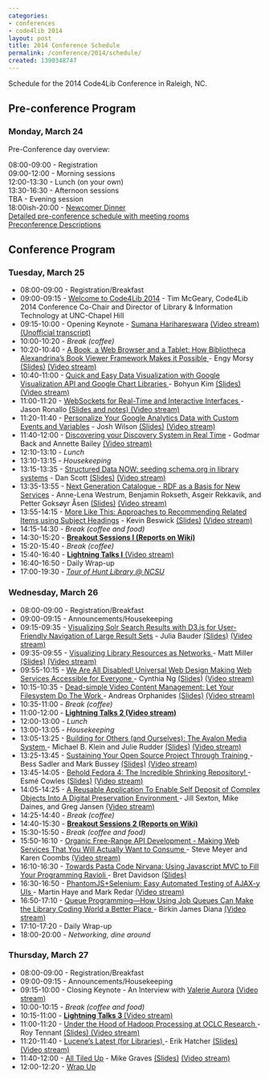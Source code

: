 ```yaml
---
categories:
- conferences
- code4lib 2014
layout: post
title: 2014 Conference Schedule
permalink: /conference/2014/schedule/
created: 1390348747
---
```

<p>Schedule for the 2014 Code4Lib Conference in Raleigh, NC.</p>

<!--break-->
<h2 id="conf"><strong>Pre-conference Program</strong></h2>
<h3><span class="date">Monday, March 24</span></h3>
<dl class="day">
<p><span class="date">Pre-Conference day overview:</span></p>
<dt class="vevent">08:00-09:00
- <span class="summary">Registration</span></dt>
<dt class="vevent">09:00-12:00 - <span class="summary">Morning
sessions</span></dt>
<dt class="vevent">12:00-13:30 - <span class="summary">Lunch (on your
own)</span></dt>
<dt class="vevent">13:30-16:30 - <span class="summary">Afternoon
sessions</span></dt>
<dt class="vevent">TBA - <span class="summary">Evening session</span></dt>
<dt class="vevent">18:00ish-20:00 -
  <span class="summary">
    <a href="http://wiki.code4lib.org/index.php/2014_Social_Activities#Newcomer_Dinner.2C_Monday_3.2F24"
    target="blank">
      Newcomer Dinner
    </a>
  </span>
</dt>
<dt class="vevent"><a href="http://adjam.github.io/c4lstatic/">Detailed
pre-conference schedule with meeting rooms</a></dt>
<dt class="vevent"><a href="http://wiki.code4lib.org/index.php/2014_preconference_proposals">Preconference
Descriptions</a></dt>

</dl>

<h2 id="conf"><strong>Conference Program</strong></h2>
<h3><span class="date">Tuesday, March 25</span></h3>
<ul>
<li>08:00-09:00 - Registration/Breakfast</li>
<li>09:00-09:15 -
  <a href="/files/Welcome-to-C4L2014.pptx">
    Welcome to Code4Lib 2014</a>
  - Tim McGeary, Code4Lib 2014 Conference Co-Chair and Director of
  Library & Information Technology at UNC-Chapel Hill
</li>
<li>09:15-10:00 - Opening Keynote -
  <a href="http://www.harihareswara.net/">Sumana Harihareswara</a>
  <a href="http://www.youtube.com/watch?v=_8MJATYsqbY">
    (Video stream) 
  <a href="http://wiki.code4lib.org/index.php/2014_Keynote_by_Sumana_Harihareswara">(Unofficial transcript)
  </a>
</li>
<li>10:00-10:20 - <em>Break (coffee)</em></li>
<li>10:20-10:40 -
  <a href="/conference/2014/omar">A Book, a Web Browser and a
    Tablet: How Bibliotheca Alexandrina’s Book Viewer Framework Makes it
    Possible
  </a>
  - Engy Morsy
  <a href="/files/kim-c4l14.pptx">(Slides)</a>
  <a href="http://www.youtube.com/watch?v=_8MJATYsqbY&feature=share&t=58m">
    (Video stream)
  </a>
</li>
<li>10:40-11:00 -
  <a href="/conference/2014/kim">
    Quick and Easy Data Visualization with Google Visualization API and
    Google Chart Libraries
  </a>
  - Bohyun Kim
  <a href="/files/kim-c4l14.pptx">(Slides)</a>
  <a href="http://www.youtube.com/watch?v=_8MJATYsqbY&feature=share&t=1h10m6s">
    (Video stream)
  </a>
</li>
<li>11:00-11:20 -
  <a href="/conference/2014/ronallo">
    WebSockets for Real-Time and Interactive Interfaces
  </a>
  - Jason Ronallo
  <a href="http://ronallo.com/presentations/code4lib-2014-websockets/">
    (Slides and notes)
  </a>
  <a href="http://www.youtube.com/watch?v=_8MJATYsqbY&feature=share&t=1h25m37s">
    (Video stream)</a>
</li>
<li>11:20-11:40 - <a href="/conference/2014/wilson">Personalize Your Google
    Analytics Data with Custom Events and Variables</a> - Josh Wilson <a href="/files/Wilson-c4l14.pdf">(Slides)</a> <a href="http://www.youtube.com/watch?v=_8MJATYsqbY&feature=share&t=1h41m59s">(Video
    stream)</a></li>
<li>11:40-12:00 - <a href="/conference/2014/back">Discovering your Discovery
    System in Real Time</a> - Godmar Back and Annette Bailey <a href="http://www.youtube.com/watch?v=_8MJATYsqbY&feature=share&t=1h59m25s">(Video
    stream)</a></li>
<li>12:10-13:10 - <em>Lunch</em></li>
<li>13:10-13:15 - <em>Housekeeping</em></li>
<li>13:15-13:35 - <a href="/conference/2014/scott">Structured Data NOW:
    seeding schema.org in library systems</a> - Dan Scott <a href="http://goo.gl/Z3PWwS">(Slides)</a> <a href="http://www.youtube.com/watch?v=fCaBnzZZDug&feature=share&t=2m3s">(Video
    stream)</a></li>
<li>13:35-13:55 - <a href="/conference/2014/westrum">Next Generation Catalogue
- RDF as a Basis for New Services</a> - Anne-Lena Westrum, Benjamin Rokseth, Asgeir Rekkavik, and Petter Goksøyr
Åsen <a href="/files/Rekkavik-Westrum-c4l14.pptx">(Slides)</a> <a href="http://www.youtube.com/watch?v=fCaBnzZZDug&feature=share&t=25m53s">(Video
stream)</a></li>
<li>13:55-14:15 - <a href="/conference/2014/beswick">More Like This:
    Approaches to Recommending Related Items using Subject Headings</a> - Kevin Beswick <a href="/files/morelikethis-nonwide.pdf">(Slides)</a> <a href="http://www.youtube.com/watch?v=fCaBnzZZDug&feature=share&t=47m57s">(Video
    stream)</a></li>
<li>14:15-14:30 - <em>Break (coffee and food)</em></li>
<li>14:30-15:20
- <strong><a href="http://wiki.code4lib.org/index.php/2014_Breakout_I_(Tuesday)">Breakout
Sessions I (Reports on Wiki)</a></strong></li>
<li>15:20-15:40 - <em>Break (coffee)</em></li>
<li>15:40-16:40
- <strong><a href="http://wiki.code4lib.org/index.php/2014_Lightning_Talks#Tuesday_15:40_PM_to_16:40_PM">Lightning
Talks I</a></strong><a href="http://www.youtube.com/watch?v=fCaBnzZZDug&feature=share&t=1h10m53s"> (Video stream)</a></li>
<li>16:40-16:50 - Daily Wrap-up</li>
<li>17:00-19:30
- <em><a href="https://twitter.com/search?q=%23c4l14%20hunt&amp;src=typd">Tour
of Hunt Library @ NCSU</a></em></li>
</ul>


<h3><span class="date">Wednesday, March 26</span></h3>
<ul>
<li>08:00-09:00 - Registration/Breakfast</li>
<li>09:00-09:15 - Announcements/Housekeeping
<li>09:15-09:35 - <a href="/conference/2014/bauder">Visualizing Solr Search
    Results with D3.js for User-Friendly Navigation of Large Result Sets</a> -
    Julia
    Bauder <a href="/files/bauder-c4l14.pptx">(Slides)</a> 
  <a href="http://www.youtube.com/watch?v=zLHvLZCc-K4&feature=share&t=10m16s">
  (Video stream)</a>
</li>
<li>09:35-09:55 -
  <a href="/conference/2014/miller">Visualizing Library
    Resources as Networks
  </a>
  - Matt Miller
  <a href="/files/miller-c4l14.ppt">(Slides)</a>
  <a href="http://www.youtube.com/watch?v=zLHvLZCc-K4&feature=share&t=26m16s">
    (Video stream)
  </a>
</li>
<li>09:55-10:15 -
  <a href="/conference/2014/ng">
    We Are All Disabled! Universal Web Design Making Web Services
    Accessible for Everyone
  </a>
  - Cynthia Ng
  <a href="/files/ng-c4l14.pptx">(Slides)</a>
  <a href="http://www.youtube.com/watch?v=zLHvLZCc-K4&feature=share&t=47m3s">
    (Video stream)
  </a>
</li>
<li>10:15-10:35 -
  <a href="/conference/2014/orphanides">
    Dead-simple Video Content Management: Let Your Filesystem
    Do The Work
  </a>
  - Andreas Orphanides
  <a href="/files/orphanides-c4l14.pptx">(Slides)</a>
  <a href="http://www.youtube.com/watch?v=zLHvLZCc-K4&feature=share&t=1h10m11s">
    (Video stream)
  </a>
</li>
<li>10:35-11:00 - <em>Break (coffee)</em></li>
<li>11:00-12:00 -
  <strong>
    <a href="http://wiki.code4lib.org/index.php/2014_Lightning_Talks">
      Lightning Talks 2
    </a> 
    <a href="http://www.youtube.com/watch?v=zLHvLZCc-K4&feature=share&t=1h33m47s">
      (Video stream)
    </a>
  </strong>
</li>
<li>12:00-13:00 - <em>Lunch</em></li>
<li>13:00-13:05 - <em>Housekeeping</em></li>
<li>13:05-13:25 -
  <a href="/conference/2014/klein">
    Building for Others (and Ourselves): The Avalon Media System
  </a>
  - Michael B. Klein and Julie Rudder
  <a href="/files/klein-rudder-c4l14.pptx">(Slides)</a>
  <a href="http://www.youtube.com/watch?v=qEx8s7HI1to&feature=share">(Video stream)</a>
</li>
<li>13:25-13:45 -
  <a href="/conference/2014/sadler">
    Sustaining Your Open Source Project Through Training
  </a>
  - Bess Sadler and Mark Bussey
  <a href="/files/sadler-c4l14.ppt">(Slides)</a>
  <a href="http://www.youtube.com/watch?v=qEx8s7HI1to&feature=share&t=19m02s">
    (Video stream)
  </a>
</li>
<li>13:45-14:05 -
  <a href="/conference/2014/cowles">
    Behold Fedora 4: The Incredible Shrinking Repository!
  </a>
  - Esmé Cowles
  <a href="/files/cowles-c4l14.ppt">(Slides)</a>
  <a href="http://www.youtube.com/watch?v=qEx8s7HI1to&feature=share&t=43m20s">(Video stream)</a>
</li>
<li>14:05-14:25 -
  <a href="/conference/2014/sexton">
    A Reusable Application To Enable Self Deposit of Complex Objects Into A Digital Preservation
Environment
  </a>
  - Jill Sexton, Mike Daines, and Greg Jansen
  <a href="http://www.youtube.com/watch?v=qEx8s7HI1to&feature=share&t=57m6s">(Video stream)</a>
</li>
<li>14:25-14:40 - <em>Break (coffee)</em></li>
<li>14:40-15:30
      - <strong><a href="http://wiki.code4lib.org/index.php/2014_Breakout_II_(Wednesday)">Breakout
      Sessions 2 (Reports on Wiki)</a></strong>
</li>
<li>15:30-15:50 - <em>Break (coffee and food)</em></li>
<li>15:50-16:10 -
  <a href="/conference/2014/meyer">
    Organic Free-Range API Development - Making Web Services That You Will Actually Want to Consume
  </a>
  - Steve Meyer and Karen Coombs
  <a href="http://www.youtube.com/watch?v=qEx8s7HI1to&feature=share&t=1h16m20s">(Video stream)</a>
</li>
<li>16:10-16:30 -
  <a href="/conference/2014/davidson">
    Towards Pasta Code Nirvana: Using Javascript MVC to Fill Your Programming Ravioli
  </a>
  - Bret Davidson
  <a href="/files/towards_pasta_code_nirvana.pdf">(Slides)</a>
</li>
<li>16:30-16:50 -
  <a href="/conference/2014/haye">
    PhantomJS+Selenium: Easy Automated Testing of AJAX-y UIs
  </a>
  - Martin Haye and Mark Redar
  <a href="http://www.youtube.com/watch?v=qEx8s7HI1to&feature=share&t=1h54m30s">
    (Video stream)
  </a>
</li>
<li>16:50-17:10 -
  <a href="/conference/2014/diana">
    Queue Programming&mdash;How Using Job Queues Can Make the Library Coding World a Better Place
  </a>
  - Birkin James Diana
  <a href="http://www.youtube.com/watch?v=qEx8s7HI1to&feature=share&t=2h13m55s">
    (Video stream)
  </a>
</li>
<li>17:10-17:20 - Daily Wrap-up</li>
<li>18:00-20:00 - <em>Networking, dine around</em></li>

</ul>

<h3><span class="date">Thursday, March 27</span></h3>
<ul>
<li>08:00-09:00 - Registration/Breakfast</li>
<li>09:00-09:15 - Announcements/Housekeeping</li>
<li>09:15-10:00 - Closing Keynote - An Interview with
  <a href="http://blog.valerieaurora.org/">Valerie Aurora</a>
  <a href="http://www.youtube.com/watch?v=B5lFjpERsy0&feature=share">(Video stream)</a>
</li>
<li>10:00-10:15 - <em>Break (coffee and food)</em></li>
<li>10:15-11:00 -
  <strong>
    <a href="http://wiki.code4lib.org/index.php/2014_Lightning_Talks">
      Lightning Talks 3
    </a>
  </strong>
  <a href="http://www.youtube.com/watch?v=B5lFjpERsy0&feature=share&t=49m10s">(Video stream)</a>
</li>
<li>11:00-11:20 -
  <a href="/conference/2014/tennant">
    Under the Hood of Hadoop Processing at OCLC Research
  </a>
  - Roy Tennant
  <a href="/files/tennant-c4l14.pptx">
    (Slides)
  </a>
  <a href="http://www.youtube.com/watch?v=B5lFjpERsy0&feature=share&t=1h39m6s">
    (Video stream)
  </a>
</li>
<li>11:20-11:40 -
  <a href="/conference/2014/hatcher">
    Lucene’s Latest (for Libraries)
  </a>
  - Erik Hatcher
  <a href="/files/hatcher-c4l14.pdf">(Slides)</a>
  <a href="http://www.youtube.com/watch?v=B5lFjpERsy0&feature=share&t=1h59m27s">
    (Video stream)
  </a>
</li>
<li>11:40-12:00 -
  <a href="/conference/2014/graves">All Tiled Up</a>
  - Mike Graves
  <a href="/files/graves-c4l14.pptx">(Slides)</a>
  <a href="http://www.youtube.com/watch?v=B5lFjpERsy0&feature=share&t=2h19m20s">
    (Video stream)
  </a>
</li>
<li>12:00-12:20 - <a href="/files/mcgeary-closing-c4l14.pptx">Wrap Up</a></li>
</ul>
